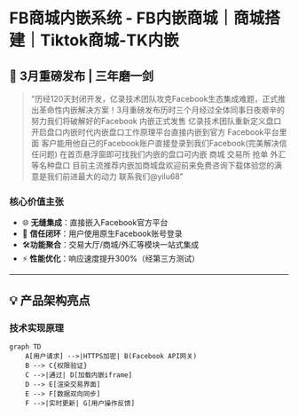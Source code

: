 # FB商城内嵌系统 - FB内嵌商城｜商城搭建｜Tiktok商城-TK内嵌

## 📅 3月重磅发布 | 三年磨一剑 
> "历经120天封闭开发，亿录技术团队攻克Facebook生态集成难题，正式推出革命性内嵌解决方案！3月重磅发布历时三个月经过全体同事日夜艰辛的努力我们将破解好的Facebook 内嵌正式发售
亿录技术团队重新定义盘口开启盘口内嵌时代内嵌盘口工作原理平台直接内嵌到官方 Facebook平台里面
 客户能用他自己的Facebook账户直接登录到我们Facebook(完美解决信任问题)
在首页悬浮窗即可找我们内嵌的盘口可内嵌 商城 交易所 抢单 外汇 等名种盘口
目前主流推荐内嵌加商城盘欢迎前来免费咨询下载体验您的满意是我们前进最大的动力 联系我们@yilu68"

### 核心价值主张
- 🌐 ​**无缝集成**：直接嵌入Facebook官方平台
- 🔑 ​**信任闭环**：用户使用原生Facebook账号登录
- 🛠️ ​**功能聚合**：交易大厅/商城/外汇等模块一站式集成
- ⚡ ​**性能优化**：响应速度提升300%（经第三方测试）

---

## 💡 产品架构亮点

### 技术实现原理
```mermaid
graph TD
    A[用户请求] -->|HTTPS加密| B(Facebook API网关)
    B --> C{权限验证}
    C -->|通过| D[加载内嵌iframe]
    D --> E[渲染交易界面]
    E --> F[数据双向同步]
    F -->|实时更新| G[用户操作反馈]
